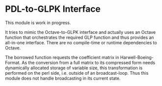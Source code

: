 # PDL-to-GLPK Interface
This module is work in progress.

It tries to mimic the Octave-to-GLPK interface and actually uses an Octave function that orchestrates the required GLP function and thus provides an all-in-one interface. There are no compile-time or runtime dependencies to Octave.

The borrowed function requests the coefficient matrix in Harwell-Boeing-Format.
As the conversion from a full matrix to its compressed form needs dynamically allocated storage of variable size, this transformation is performed on the perl side, i.e. outside of an broadcast-loop. Thus this module does not handle broadcasting in its current state.